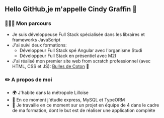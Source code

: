 ## Hello GitHub,je m'appelle Cindy Graffin 🙌 


### 👩🏻‍💻 Mon parcours

- Je suis développeuse Full Stack spécialisée dans les libraires et frameworks JavaScript
- J'ai suivi deux formations:
    - Développeur Full Stack spé Angular avec l'organisme Studi
    - Développeur Full Stack en présentiel avec M2I
- J'ai réalisé mon premier site web from scratch professionnel (avec HTML, CSS et JS): [Bulles de Coton](https://www.bullesdecoton.spa/) :baby:

### ✏️ A propos de moi

- 🌍 J'habite dans la métropole Lilloise 
- 🧠 En ce moment j'étudie express, MySQL et TypeORM
- 🤝 Je travaille en ce moment sur un projet en équipe de 4 dans le cadre de ma formation, dont le but est de réaliser une application compléte





<!--
**CindyGraffin/CindyGraffin** is a ✨ _special_ ✨ repository because its `README.md` (this file) appears on your GitHub profile.

Here are some ideas to get you started:

- 🔭 I’m currently working on ...
- 🌱 I’m currently learning ...
- 👯 I’m looking to collaborate on ...
- 🤔 I’m looking for help with ...
- 💬 Ask me about ...
- 📫 How to reach me: ...
- 😄 Pronouns: ...
- ⚡ Fun fact: ...
-->

